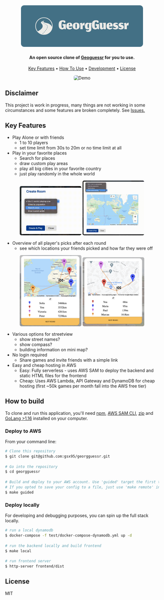 
<h1 align="center">
  <br>
  <a href="https://github.com/gsx95/georgguessr"><img src="./doc/logo.png" alt="GeorgGuessr" width="400"></a>
</h1>

<h4 align="center">An open source clone of <a href="https://geoguessr.com" target="_blank">Geoguessr</a> for you to use.</h4>

<p align="center">
</p>

<p align="center">
  <a href="#key-features">Key Features</a> •
  <a href="#how-to-build">How To Use</a> •
  <a href="#license">Development</a> •
  <a href="#license">License</a>
</p>
<p align="center">
<img src="./doc/demo.gif" alt="Demo" width="600" style="border-radius:5px"/>
</p>

## Disclaimer

This project is work in progress, many things are not working in some circumstances and some features are broken completely. See <a href="https://github.com/gsx95/georgguessr/issues">Issues.</a>

## Key Features

* Play Alone or with friends
  - 1 to 10 players
  - set time limit from 30s to 20m or no time limit at all
* Play in your favorite places
  - Search for places
  - draw custom play areas
  - play all big cities in your favorite country
  - just play randomly in the whole world

<p align="middle">
<img src="./doc/places.gif" width="40%" style="border-radius:5px" />
<img src="./doc/areas.gif" width="40%" style="border-radius:5px"/> 
</p>

* Overview of all player's picks after each round
  - see which locations your friends picked and how far they were off

<p align="middle">
<img src="./doc/summary1.png" width="40%" style="border-radius:5px"/>
<img src="./doc/summary2.png" width="40%" style="border-radius:5px"/> 
</p>

* Various options for streetview
  - show street names? 
  - show compass?
  - building information on mini map?
* No login required
  - Share games and invite friends with a simple link
* Easy and cheap hosting in AWS
  - Easy: Fully serverless - uses AWS SAM to deploy the backend and static HTML files for the frontend
  - Cheap: Uses AWS Lambda, API Gateway and DynamoDB for cheap hosting (first ~50k games per month fall into the AWS free tier)


## How to build

To clone and run this application, you'll need [npm](https://www.npmjs.com), [AWS SAM CLI](https://docs.aws.amazon.com/serverless-application-model/latest/developerguide/serverless-sam-cli-install.html), [zip](https://formulae.brew.sh/formula/zip) and [GoLang >1.16](https://golang.org) installed on your computer. 

### Deploy to AWS

From your command line:

```bash
# Clone this repository
$ git clone git@github.com:gsx95/georgguessr.git

# Go into the repository
$ cd georgguessr

# Build and deploy to your AWS account. Use 'guided' target the first time to configure your deployment options.
# If you opted to save your config to a file, just use 'make remote' in the future.
$ make guided

```

### Deploy locally

For developing and debugging purposes, you can spin up the full stack locally.

```bash
# run a local dynamodb
$ docker-compose -f test/docker-compose-dynamodb.yml up -d

# run the backend locally and build frontend
$ make local

# run frontend server
$ http-server frontend/dist

```
## License

MIT
